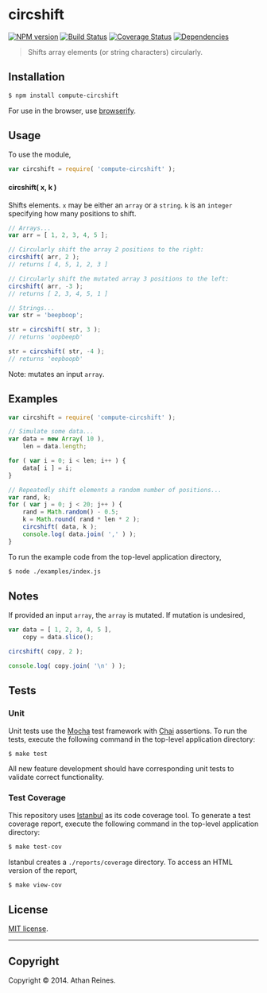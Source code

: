 circshift
===
[![NPM version][npm-image]][npm-url] [![Build Status][travis-image]][travis-url] [![Coverage Status][coveralls-image]][coveralls-url] [![Dependencies][dependencies-image]][dependencies-url]

> Shifts array elements (or string characters) circularly.


## Installation

``` bash
$ npm install compute-circshift
```

For use in the browser, use [browserify](https://github.com/substack/node-browserify).


## Usage

To use the module,

``` javascript
var circshift = require( 'compute-circshift' );
```

#### circshift( x, k )

Shifts elements. `x` may be either an `array` or a `string`. `k` is an `integer` specifying how many positions to shift.

``` javascript
// Arrays...
var arr = [ 1, 2, 3, 4, 5 ];

// Circularly shift the array 2 positions to the right:
circshift( arr, 2 );
// returns [ 4, 5, 1, 2, 3 ]

// Circularly shift the mutated array 3 positions to the left:
circshift( arr, -3 );
// returns [ 2, 3, 4, 5, 1 ]

// Strings...
var str = 'beepboop';

str = circshift( str, 3 );
// returns 'oopbeepb'

str = circshift( str, -4 );
// returns 'eepboopb'
```

Note: mutates an input `array`.


## Examples

``` javascript
var circshift = require( 'compute-circshift' );

// Simulate some data...
var data = new Array( 10 ),
	len = data.length;

for ( var i = 0; i < len; i++ ) {
	data[ i ] = i;
}

// Repeatedly shift elements a random number of positions...
var rand, k;
for ( var j = 0; j < 20; j++ ) {
	rand = Math.random() - 0.5;
	k = Math.round( rand * len * 2 );
	circshift( data, k );
	console.log( data.join( ',' ) );
}
```

To run the example code from the top-level application directory,

``` bash
$ node ./examples/index.js
```

## Notes

If provided an input `array`, the `array` is mutated. If mutation is undesired,

``` javascript
var data = [ 1, 2, 3, 4, 5 ],
	copy = data.slice();

circshift( copy, 2 );

console.log( copy.join( '\n' ) );
```


## Tests

### Unit

Unit tests use the [Mocha](http://visionmedia.github.io/mocha) test framework with [Chai](http://chaijs.com) assertions. To run the tests, execute the following command in the top-level application directory:

``` bash
$ make test
```

All new feature development should have corresponding unit tests to validate correct functionality.


### Test Coverage

This repository uses [Istanbul](https://github.com/gotwarlost/istanbul) as its code coverage tool. To generate a test coverage report, execute the following command in the top-level application directory:

``` bash
$ make test-cov
```

Istanbul creates a `./reports/coverage` directory. To access an HTML version of the report,

``` bash
$ make view-cov
```


## License

[MIT license](http://opensource.org/licenses/MIT). 


---
## Copyright

Copyright &copy; 2014. Athan Reines.


[npm-image]: http://img.shields.io/npm/v/compute-circshift.svg
[npm-url]: https://npmjs.org/package/compute-circshift

[travis-image]: http://img.shields.io/travis/compute-io/circshift/master.svg
[travis-url]: https://travis-ci.org/compute-io/circshift

[coveralls-image]: https://img.shields.io/coveralls/compute-io/circshift/master.svg
[coveralls-url]: https://coveralls.io/r/compute-io/circshift?branch=master

[dependencies-image]: http://img.shields.io/david/compute-io/circshift.svg
[dependencies-url]: https://david-dm.org/compute-io/circshift

[dev-dependencies-image]: http://img.shields.io/david/dev/compute-io/circshift.svg
[dev-dependencies-url]: https://david-dm.org/dev/compute-io/circshift

[github-issues-image]: http://img.shields.io/github/issues/compute-io/circshift.svg
[github-issues-url]: https://github.com/compute-io/circshift/issues
